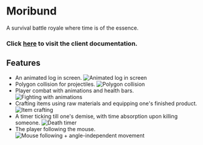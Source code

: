 # Moribund
A survival battle royale where time is of the essence.

### Click [here](https://moribund-mb.github.io/javadoc/client/) to visit the client documentation.

## Features
- An animated log in screen.
![Animated log in screen](https://vgy.me/hplBMw.gif)
- Polygon collision for projectiles.
![Polygon collision](https://vgy.me/4ZY4aq.gif)
- Player combat with animations and health bars.
![Fighting with animations](https://vgy.me/BOpznQ.gif)
- Crafting items using raw materials and equipping one's finished product.
![Item crafting](https://vgy.me/zKRwf2.gif)
- A timer ticking till one's demise, with time absorption upon killing someone.
![Death timer](https://vgy.me/OjIPKm.gif)
- The player following the mouse.
![Mouse following + angle-independent movement](https://vgy.me/Ga7xWH.gif)
